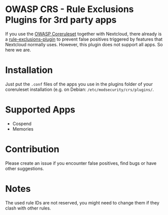 # OWASP CRS - Rule Exclusions Plugins for 3rd party apps
If you use the [OWASP Coreruleset](https://github.com/coreruleset/coreruleset) together with Nextcloud, there already is a [rule-exclusions-plugin](https://github.com/coreruleset/nextcloud-rule-exclusions-plugin) to prevent false positives triggered by features that Nextcloud normally uses. However, this plugin does not support all apps. So here we are.

# Installation
Just put the `.conf` files of the apps you use in the plugins folder of your coreruleset installation (e.g. on Debian: `/etc/modsecurity/crs/plugins/`.

# Supported Apps
- Cospend
- Memories

# Contribution
Please create an issue if you encounter false positives, find bugs or have other suggestions.

# Notes
The used rule IDs are not reserved, you might need to change them if they clash with other rules.
